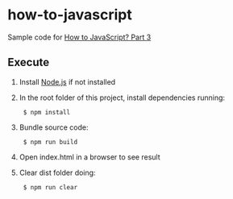 # how-to-javascript

Sample code for [How to JavaScript? Part 3](https://medium.com/@jun.hanamaki/how-to-javascript-or-yet-another-javascript-guide-part-3-linting-3589d7c23643#.5mrs0dwno)

## Execute

1. Install [Node.js](https://nodejs.org/) if not installed

2. In the root folder of this project, install dependencies running:

        $ npm install

3. Bundle source code:

        $ npm run build

4. Open index.html in a browser to see result

5. Clear dist folder doing:

        $ npm run clear